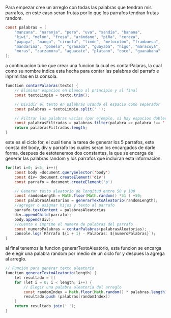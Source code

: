 Para empezar cree un arreglo con todas las palabras que tendran mis parrafos, en este caso seran frutas por lo que los parrafos tendran frutas random.
```java Script
const palabras = [
    "manzana", "naranja", "pera", "uva", "sandía", "banana",
    "kiwi", "melón", "fresa", "arándano", "piña", "cereza",
    "papaya", "mango", "ciruela", "limón", "melocotón", "frambuesa",
    "mandarina", "pomelo", "granada", "guayaba", "higo", "maracuyá",
    "moras", "zarzamora", "aguacate", "plátano", "coco", "guanábana"
];
```
a continuacion tube que crear una funcion la cual es contarPalaras, la cual como su nombre indica esta hecha para contar las palabras del parrafo e inprimirlas en la consola.
```java
function contarPalabras(texto) {
    // Eliminar espacios en blanco al principio y al final
    const textoLimpio = texto.trim();

    // Dividir el texto en palabras usando el espacio como separador
    const palabras = textoLimpio.split(' ');

    // Filtrar las palabras vacías (por ejemplo, si hay espacios dobles)
    const palabrasFiltradas = palabras.filter(palabra => palabra !== '');
    return palabrasFiltradas.length;
}
```
este es el ciclo for, el cual tiene la tarea de generar los 5 parrafos, este consta del body, div y parrafo los cuales seran los encargados de darle forma, despues de estotenemos dos constantes, la que se encarga de generar las palabras random y los parrafos que incluiran esta informacion.
```java
for(let i=0; i<5; i++){
    const body =document.querySelector('body')
    const div= document.createElement('div')
    const parrafo = document.createElement('p')

    // Generar texto aleatorio de longitud entre 50 y 100
    const randomLength = Math.floor(Math.random() *51 ) +50;
    const palabrasAleatorias = generarTextoAleatorio(randomLength);
    //agregar o asignar hijos y texto al parrafo
    parrafo.textContent = palabrasAleatorias
    div.appendChild(parrafo);
    body.append(div);
    //cuenta e imprime el numero de palabras del parrafo
    const numeroPalabras = contarPalabras(palabrasAleatorias);
    console.log(`Párrafo ${i + 1} - Palabras: ${numeroPalabras}`);
}
```
al final tenemos la funcion generarTextoAleatorio, esta funcion se encarga de elegir una palabra random por medio de un ciclo for y despues la agrega al arreglo.
```java
// Función para generar texto aleatorio
function generarTextoAleatorio(length) {
    let resultado = []
    for (let i = 0; i < length; i++) {
        // Elegir una palabra aleatoria del arreglo
        const randomIndex = Math.floor(Math.random() * palabras.length);
        resultado.push (palabras[randomIndex])
    }
    return resultado.join(' ');
}
```
